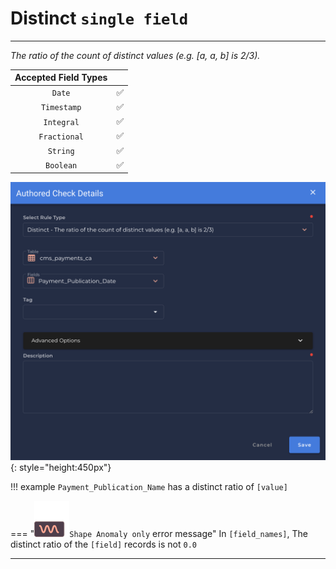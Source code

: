# Distinct <spam id='single-field'>`single field`</spam>

---

*The ratio of the count of distinct values (e.g. [a, a, b] is 2/3).*

| Accepted Field Types   |                      |
| :--------------------: | :------------------: |
| `Date`                 | :white_check_mark:   |
| `Timestamp`            | :white_check_mark:   |
| `Integral`             | :white_check_mark:   |
| `Fractional`           | :white_check_mark:   |
| `String`               | :white_check_mark:   |
| `Boolean`              | :white_check_mark:   |

![Screenshot](../assets/checks/rule-types/distinct-check.png){: style="height:450px"}

!!! example
    `Payment_Publication_Name` has a distinct ratio of `[value]`

=== "![Screenshot](../assets/checks/rule-types/icons/icon-shape-anomaly-dark.svg)`Shape Anomaly only` error message"
    In `[field_names]`, The distinct ratio of the `[field]` records is not `0.0`

---